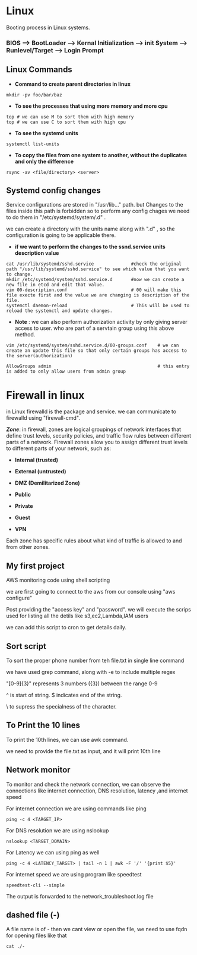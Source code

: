 # Linux 

Booting process in Linux systems.

### BIOS -->  BootLoader -->  Kernal Initialization --> init System --> Runlevel/Target --> Login Prompt 

## Linux Commands

- **Command to create parent directories in linux**
~~~
mkdir -pv foo/bar/baz
~~~

- **To see the processes that using more memory and more cpu**
~~~
top # we can use M to sort them with high memory
top # we can use C to sort them with high cpu
~~~

- **To see the systemd units**
~~~
systemctl list-units
~~~

- **To copy the files from one system to another, without the duplicates and only the difference**
~~~
rsync -av <file/directory> <server>
~~~

## Systemd config changes
Service configurations are stored in "/usr/lib..." path. but Changes to the files inside this path is forbidden so to perform any config chages we need to do them in "/etc/systemd/system/<unit>.d" .

we can create a directory with the units name along with ".d" , so the configuration is going to be applicable there.

- **if we want to perform the changes to the ssnd.service units description value**
~~~
cat /usr/lib/systemd/sshd.service              #check the original path "/usr/lib/systemd/sshd.service" to see which value that you want to change.
mkdir /etc/systemd/system/sshd.service.d       #now we can create a new file in etcd and edit that value.
vim 00-description.conf                        # 00 will make this file execte first and the value we are changing is description of the file.
systemctl daemon-reload                        # This will be used to reload the systemctl and update changes.
~~~
- **Note** : we can also perform authorization activity by only giving server access to user. who are part of a servtain group using this above method.
~~~
vim /etc/systemd/system/sshd.service.d/00-groups.conf    # we can create an update this file so that only certain groups has access to the server(authorization)

AllowGroups admin                                        # this entry is added to only allow users from admin group
~~~

# Firewall in linux

in Linux firewalld is the package and service. we can communicate to firewalld using "firewall-cmd".

***Zone***: in firewall, zones are logical groupings of network interfaces that define trust levels, security policies, and traffic flow rules between different parts of a network.
Firewall zones allow you to assign different trust levels to different parts of your network, such as:

- **Internal (trusted)**

- **External (untrusted)**

- **DMZ (Demilitarized Zone)**

- **Public**

- **Private**

- **Guest**

- **VPN**

Each zone has specific rules about what kind of traffic is allowed to and from other zones.

## My first project
AWS monitoring code using shell scripting

we are first going to connect to the aws from our console using
"aws configure"

Post providing the "access key" and "password". we will execute the scrips used for listing all the detils like s3,ec2,Lambda,IAM users

we can add this script to cron to get details daily.

## Sort script

To sort the proper phone number from teh file.txt in single line command

we have used grep command, along with -e to include multiple regex

"[0-9]\{3\}" represents 3 numbers (\{3\}) between the range 0-9

^ is start of string. $ indicates end of the string.

\ to supress the specialness of the character.

## To Print the 10 lines

To print the 10th lines, we can use awk command. 

we need to provide the file.txt as input, and it will print 10th line

## Network monitor

To monitor and check the network connection, we can observe the connections like internet connection, DNS resolution, latency ,and internet speed

For internet connection we are using commands like ping
~~~
ping -c 4 <TARGET_IP>
~~~

For DNS resolution we are using nslookup
~~~
nslookup <TARGET_DOMAIN>
~~~

For Latency we can using ping as well
~~~
ping -c 4 <LATENCY_TARGET> | tail -n 1 | awk -F '/' '{print $5}'
~~~

For internet speed we are using program like speedtest
~~~
speedtest-cli --simple
~~~

The output is forwarded to the network_troubleshoot.log file

## dashed file (-)

A file name is of - then we cant view or open the file, we need to use fqdn for opening files like that
~~~
cat ./-
~~~
